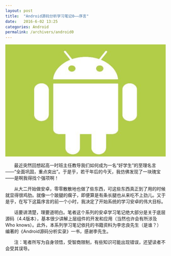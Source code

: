 ```yaml
---
layout: post
title:  "Android源码分析学习笔记0——序言"
date:   2016-6-02 13:25
categories: Android
permalink: /archivers/android0
---
```

<p><img src="/img/android0-0.jpg" /></p>

&#160; &#160; &#160; &#160;最近突然回想起高一时班主任教导我们如何成为一名“好学生”的至理名言——“全面巩固，重点突出”。于是乎，若干年后的今天，我仿佛发现了一块瑰宝——是啊我得找个强项啊！

&#160; &#160; &#160; &#160;从大二开始做安卓，零零散散地也做了些东西，可这些东西真正到了用的时候就显得很鸡肋。就像一个跛腿的瘸子，即便算是有条长腿也从来吃不上劲儿。又于是乎，在写下这篇序言的前一个小时，我决定了开始系统的学习安卓的伟大目标。

&#160; &#160; &#160; &#160;话要讲清楚，理要道明白。笔者这个系列的安卓学习笔记绝大部分是关于底层源码（4.4版本），基本很少讲解上层组件的开发和应用（当然也许会有所涉及Who knows）。此外，本系列学习笔记依托的书籍资料为李忠良先生（是谁？）编著的《Android源码分析实录》一书，感谢李先生。

&#160; &#160; &#160; &#160;注：笔者所写为自身领悟，受智商限制，有些知识可能出现错误，还望读者不会受其误导。